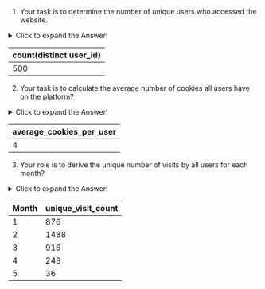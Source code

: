 1) Your task is to determine the number of unique users who accessed the website.

<details>
<summary>Click to expand the Answer!</summary>
  
```sql
select count(distinct user_id) from users;
```
</details>


|count(distinct user_id)|
|-----------------------|
|500|

2) Your task is to calculate the average number of cookies all users have on the platform?
<details>
<summary>Click to expand the Answer!</summary>

sql
with cte as(
select user_id,count(cookie_id) as cc  from users
group by user_id
) 
select round(avg(cc)) average_cookies_per_user
from cte ;

</details>

|average_cookies_per_user | 
|-------------------------|
|4|

3) Your role is to derive the unique number of visits by all users for each month?
<details>
<summary>Click to expand the Answer!</summary>
  
sql
select month(event_time) Month,
count(distinct visit_id) unique_visit_count
from events
where event_type=1
group by Month;

</details>

|Month|unique_visit_count|
|---------------|---------|
|1	|876|
|2	|1488|
|3	|916|
|4	|248|
|5	|36|
